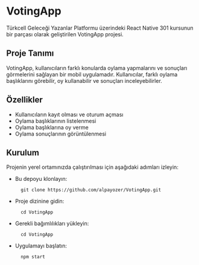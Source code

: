 # VotingApp

Türkcell Geleceği Yazanlar Platformu üzerindeki React Native 301 kursunun bir parçası olarak geliştirilen VotingApp projesi.

## Proje Tanımı

VotingApp, kullanıcıların farklı konularda oylama yapmalarını ve sonuçları görmelerini sağlayan bir mobil uygulamadır. Kullanıcılar, farklı oylama başlıklarını görebilir, oy kullanabilir ve sonuçları inceleyebilirler.

## Özellikler

- Kullanıcıların kayıt olması ve oturum açması
- Oylama başlıklarının listelenmesi
- Oylama başlıklarına oy verme
- Oylama sonuçlarının görüntülenmesi

## Kurulum
Projenin yerel ortamınızda çalıştırılması için aşağıdaki adımları izleyin:

- Bu depoyu klonlayın:

        git clone https://github.com/alpayozer/VotingApp.git

- Proje dizinine gidin:

        cd VotingApp

- Gerekli bağımlılıkları yükleyin:

        cd VotingApp

- Uygulamayı başlatın:

        npm start